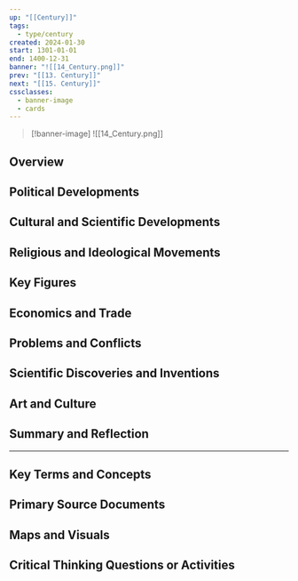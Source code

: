 ```yaml
---
up: "[[Century]]"
tags:
  - type/century
created: 2024-01-30
start: 1301-01-01
end: 1400-12-31
banner: "![[14_Century.png]]"
prev: "[[13. Century]]"
next: "[[15. Century]]"
cssclasses:
  - banner-image
  - cards
---
```

>[!banner-image] ![[14_Century.png]]
>
## Overview
## Political Developments
## Cultural and Scientific Developments
## Religious and Ideological Movements
## Key Figures
## Economics and Trade
## Problems and Conflicts
## Scientific Discoveries and Inventions
## Art and Culture
## Summary and Reflection
---
## Key Terms and Concepts
## Primary Source Documents
## Maps and Visuals
## Critical Thinking Questions or Activities


